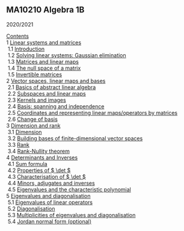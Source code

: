 MA10210 Algebra 1B
------------------

  

2020/2021

[Contents](MA10210li1.html#x2-1000)  
1 [Linear systems and matrices](MA10210ch1.html#x3-20001)  
 1.1 [Introduction](MA10210se1.html#x4-30001.1)  
 1.2 [Solving linear systems: Gaussian elimination](MA10210se2.html#x5-40001.2)  
 1.3 [Matrices and linear maps](MA10210se3.html#x6-70001.3)  
 1.4 [The null space of a matrix](MA10210se4.html#x7-100001.4)  
 1.5 [Invertible matrices](MA10210se5.html#x8-130001.5)  
2 [Vector spaces, linear maps and bases](MA10210ch2.html#x9-170002)  
 2.1 [Basics of abstract linear algebra](MA10210se6.html#x10-180002.1)  
 2.2 [Subspaces and linear maps](MA10210se7.html#x11-190002.2)  
 2.3 [Kernels and images](MA10210se8.html#x12-200002.3)  
 2.4 [Basis: spanning and independence](MA10210se9.html#x13-210002.4)  
 2.5 [Coordinates and representing linear maps/operators by matrices](MA10210se10.html#x14-230002.5)  
 2.6 [Change of basis](MA10210se11.html#x15-240002.6)  
3 [Dimension and rank](MA10210ch3.html#x16-270003)  
 3.1 [Dimension](MA10210se12.html#x17-280003.1)  
 3.2 [Building bases of finite-dimensional vector spaces](MA10210se13.html#x18-290003.2)  
 3.3 [Rank](MA10210se14.html#x19-300003.3)  
 3.4 [Rank-Nullity theorem](MA10210se15.html#x20-310003.4)  
4 [Determinants and Inverses](MA10210ch4.html#x21-340004)  
 4.1 [Sum formula](MA10210se16.html#x22-350004.1)  
 4.2 [Properties of $ \det $](MA10210se17.html#x23-360004.2)  
 4.3 [Characterisation of $ \det $](MA10210se18.html#x24-370004.3)  
 4.4 [Minors, adjugates and inverses](MA10210se19.html#x25-380004.4)  
 4.5 [Eigenvalues and the characteristic polynomial](MA10210se20.html#x26-390004.5)  
5 [Eigenvalues and diagonalisation](MA10210ch5.html#x27-400005)  
 5.1 [Eigenvalues of linear operators](MA10210se21.html#x28-410005.1)  
 5.2 [Diagonalisation](MA10210se22.html#x29-420005.2)  
 5.3 [Multiplicities of eigenvalues and diagonalisation](MA10210se23.html#x30-440005.3)  
 5.4 [Jordan normal form (optional)](MA10210se24.html#x31-470005.4)